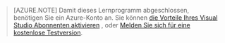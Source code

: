 
> [AZURE.NOTE]
> Damit dieses Lernprogramm abgeschlossen, benötigen Sie ein Azure-Konto an. Sie können <a href="/pricing/member-offers/msdn-benefits-details/" target="_blank">die Vorteile Ihres Visual Studio Abonnenten aktivieren</a> , oder <a href="/pricing/free-trial/" target="_blank">Melden Sie sich für eine kostenlose Testversion</a>.
